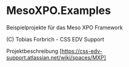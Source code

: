 # MesoXPO.Examples

Beispielprojekte für das Meso XPO Framework

(C) Tobias Forbrich - CSS EDV Support

Projektbeschreibung [https://css-edv-support.atlassian.net/wiki/spaces/MXP]
